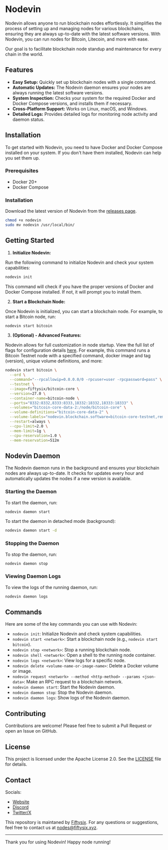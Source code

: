 # Nodevin

Nodevin allows anyone to run blockchain nodes effortlessly. It simplifies the process of setting up and managing nodes for various blockchains, ensuring they are always up-to-date with the latest software versions. With Nodevin, you can run nodes for Bitcoin, Litecoin, and more with ease.

Our goal is to facilitate blockchain node standup and maintenance for every chain in the world.

## Features

- **Easy Setup:** Quickly set up blockchain nodes with a single command.
- **Automatic Updates:** The Nodevin daemon ensures your nodes are always running the latest software versions.
- **System Inspection:** Checks your system for the required Docker and Docker Compose versions, and installs them if necessary.
- **Cross-Platform Support:** Works on Linux, macOS, and Windows.
- **Detailed Logs:** Provides detailed logs for monitoring node activity and daemon status.

## Installation

To get started with Nodevin, you need to have Docker and Docker Compose installed on your system. If you don't have them installed, Nodevin can help you set them up.

### Prerequisites

- Docker 20+
- Docker Compose

### Installation

Download the latest version of Nodevin from the [releases page](https://github.com/fiftysixcrypto/nodevin/releases).

```sh
chmod +x nodevin
sudo mv nodevin /usr/local/bin/
```

## Getting Started

1. **Initialize Nodevin:**

Run the following command to initialize Nodevin and check your system capabilities:

```sh
nodevin init
```

This command will check if you have the proper versions of Docker and Docker Compose installed. If not, it will prompt you to install them.

2. **Start a Blockchain Node:**

Once Nodevin is initialized, you can start a blockchain node. For example, to start a Bitcoin node, run:

```sh
nodevin start bitcoin
```

3. **(Optional) - Advanced Features:**

Nodevin allows for full customization in node startup. View the full list of flags for configuration details [here](./docs). For example, this command runs a Bitcoin Testnet node with a specified command, docker image and tag (version), unique volume definitions, and more:

```sh
nodevin start bitcoin \
  --ord \
  --command="--rpcallowip=0.0.0.0/0 -rpcuser=user -rpcpassword=pass" \
  --testnet \
  --image=fiftysix/bitcoin-core \
  --version=27.0 \
  --container-name=bitcoin-node \
  --ports="8332:8332,8333:8333,18332:18332,18333:18333" \
  --volumes="bitcoin-core-data-2:/node/bitcoin-core" \
  --volume-definitions="bitcoin-core-data-2" \
  --volume-labels="nodevin.blockchain.software=bitcoin-core-testnet,remember-to-delete=yes" \
  --restart=always \
  --cpu-limit=2.0 \
  --mem-limit=1g \
  --cpu-reservation=1.0 \
  --mem-reservation=512m
```

## Nodevin Daemon

The Nodevin daemon runs in the background and ensures your blockchain nodes are always up-to-date. It checks for updates every hour and automatically updates the nodes if a new version is available.

### Starting the Daemon

To start the daemon, run:

```sh
nodevin daemon start
```

To start the daemon in detached mode (background):

```sh
nodevin daemon start -d
```

### Stopping the Daemon

To stop the daemon, run:

```sh
nodevin daemon stop
```

### Viewing Daemon Logs

To view the logs of the running daemon, run:

```sh
nodevin daemon logs
```

## Commands

Here are some of the key commands you can use with Nodevin:

- `nodevin init`: Initialize Nodevin and check system capabilities.
- `nodevin start <network>`: Start a blockchain node (e.g., `nodevin start bitcoin`).
- `nodevin stop <network>`: Stop a running blockchain node.
- `nodevin shell <network>`: Open a shell to the running node container.
- `nodevin logs <network>`: View logs for a specific node.
- `nodevin delete <volume-name-or-image-name>`: Delete a Docker volume or image.
- `nodevin request <network> --method <http-method> --params <json-data>`: Make an RPC request to a blockchain network.
- `nodevin daemon start`: Start the Nodevin daemon.
- `nodevin daemon stop`: Stop the Nodevin daemon.
- `nodevin daemon logs`: Show logs of the Nodevin daemon.

## Contributing

Contributions are welcome! Please feel free to submit a Pull Request or open an Issue on GitHub.

## License

This project is licensed under the Apache License 2.0. See the [LICENSE](LICENSE) file for details.

## Contact

Socials:
- [Website](https://nodevin.xyz)
- [Discord](https://discord.com/invite/XuhW2ykW3D)
- [Twitter/X](https://x.com/nodevin_)

This repository is maintaned by [Fiftysix](https://fiftysix.xyz). For any questions or suggestions, feel free to contact us at [nodes@fiftysix.xyz](mailto:nodes@fiftysix.xyz).

---

Thank you for using Nodevin! Happy node running!
